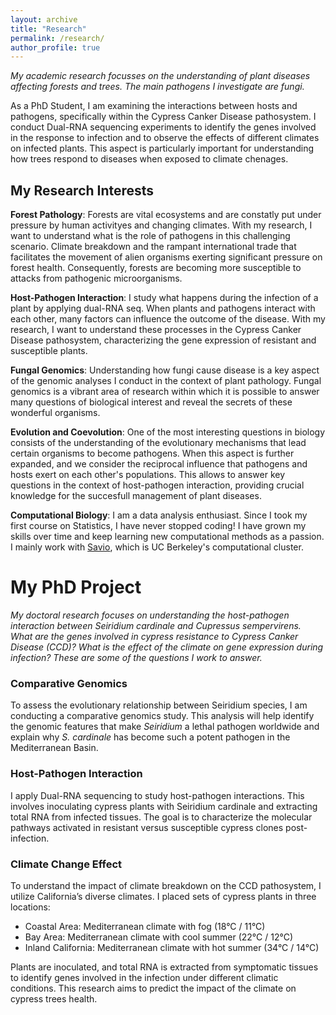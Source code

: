 ```yaml
---
layout: archive
title: "Research"
permalink: /research/
author_profile: true
---
```

_My academic research focusses on the understanding of plant diseases affecting forests and trees. The main pathogens I investigate are fungi._

As a PhD Student, I am examining the interactions between hosts and pathogens, specifically within the Cypress Canker Disease pathosystem. I conduct Dual-RNA sequencing experiments to identify the genes involved in the response to infection and to observe the effects of different climates on infected plants. This aspect is particularly important for understanding how trees respond to diseases when exposed to climate chenages.

## My Research Interests

**Forest Pathology**: Forests are vital ecosystems and are constatly put under pressure by human activityes and changing climates. With my research, I want to understand what is the role of pathogens in this challenging scenario. Climate breakdown and the rampant international trade that facilitates the movement of alien organisms exerting significant pressure on forest health. Consequently, forests are becoming more susceptible to attacks from pathogenic microorganisms.

**Host-Pathogen Interaction**: I study what happens during the infection of a plant by applying dual-RNA seq. When plants and pathogens interact with each other, many factors can influence the outcome of the disease. With my research, I want to understand these processes in the Cypress Canker Disease pathosystem, characterizing the gene expression of resistant and susceptible plants. 

**Fungal Genomics**: Understanding how fungi cause disease is a key aspect of the genomic analyses I conduct in the context of plant pathology. Fungal genomics is a vibrant area of research within which it is possible to answer many questions of biological interest and reveal the secrets of these wonderful organisms. 

**Evolution and Coevolution**: One of the most interesting questions in biology consists of the understanding of the evolutionary mechanisms that lead certain organisms to become pathogens. When this aspect is further expanded, and we consider the reciprocal influence that pathogens and hosts exert on each other's populations. This allows to answer key questions in the context of host-pathogen interaction, providing crucial knowledge for the succesfull management of plant diseases. 

**Computational Biology**: I am a data analysis enthusiast. Since I took my first course on Statistics, I have never stopped coding! I have grown my skills over time and keep learning new computational methods as a passion. I mainly work with [Savio](https://research-it.berkeley.edu/services-projects/high-performance-computing-savio), which is UC Berkeley's computational cluster. 

# My PhD Project
_My doctoral research focuses on understanding the host-pathogen interaction between Seiridium cardinale and Cupressus sempervirens. What are the genes involved in cypress resistance to Cypress Canker Disease (CCD)? What is the effect of the climate on gene expression during infection? These are some of the questions I work to answer._

### Comparative Genomics
To assess the evolutionary relationship between Seiridium species, I am conducting a comparative genomics study. This analysis will help identify the genomic features that make _Seiridium_ a lethal pathogen worldwide and explain why _S. cardinale_ has become such a potent pathogen in the Mediterranean Basin.

### Host-Pathogen Interaction
I apply Dual-RNA sequencing to study host-pathogen interactions. This involves inoculating cypress plants with Seiridium cardinale and extracting total RNA from infected tissues. The goal is to characterize the molecular pathways activated in resistant versus susceptible cypress clones post-infection.

### Climate Change Effect
To understand the impact of climate breakdown on the CCD pathosystem, I utilize California’s diverse climates. I placed sets of cypress plants in three locations:

- Coastal Area: Mediterranean climate with fog (18°C / 11°C)
- Bay Area: Mediterranean climate with cool summer (22°C / 12°C)
- Inland California: Mediterranean climate with hot summer (34°C / 14°C)

Plants are inoculated, and total RNA is extracted from symptomatic tissues to identify genes involved in the infection under different climatic conditions. This research aims to predict the impact of the climate on cypress trees health.

